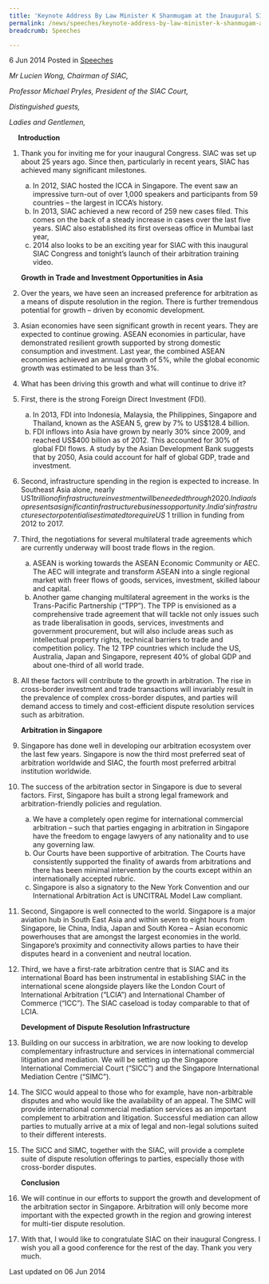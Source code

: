 ```yaml
---
title: 'Keynote Address By Law Minister K Shanmugam at the Inaugural SIAC Congress 2014'
permalink: /news/speeches/keynote-address-by-law-minister-k-shanmugam-at-the-inaugural-sia/
breadcrumb: Speeches

---
```




6 Jun 2014 Posted in [Speeches](/news/speeches)

*Mr Lucien Wong, Chairman of SIAC,*
  
*Professor Michael Pryles, President of the SIAC Court,*
  
*Distinguished guests,*
  
*Ladies and Gentlemen,*
  
<p style="margin-left: 18px; font-weight:bold">Introduction</p>

 1. Thank you for inviting me for your inaugural Congress. SIAC was set up about 25 years ago. Since then, particularly in recent years, SIAC has achieved many significant milestones.
    <ol style="list-style-type: lower-alpha">
    <li>In 2012, SIAC hosted the ICCA in Singapore. The event saw an impressive turn-out of over 1,000 speakers and participants from 59     countries – the largest in ICCA’s history. </li>
    <li>In 2013, SIAC achieved a new record of 259 new cases filed. This comes on the back of a steady increase in cases over the last       five years. SIAC also established its first overseas office in Mumbai last year,</li>
    <li>2014 also looks to be an exciting year for SIAC with this inaugural SIAC Congress and tonight’s launch of their arbitration         training video. </li>
    </ol>
    
    **Growth in Trade and Investment Opportunities in Asia**


 2. Over the years, we have seen an increased preference for arbitration as a means of dispute resolution in the region. There is further tremendous potential for growth – driven by economic development.

 

 3. Asian economies have seen significant growth in recent years. They are expected to continue growing. ASEAN economies in particular, have demonstrated resilient growth supported by strong domestic consumption and investment. Last year, the combined ASEAN economies achieved an annual growth of 5%, while the global economic growth was estimated to be less than 3%.

 

 4. What has been driving this growth and what will continue to drive it?

 
 5. First, there is the strong Foreign Direct Investment (FDI). 
    <ol style="list-style-type: lower-alpha">
    <li> In 2013, FDI into Indonesia, Malaysia, the Philippines, Singapore and Thailand, known as the ASEAN 5, grew by 7% to US$128.4       billion.</li>
    <li> FDI inflows into Asia have grown by nearly 30% since 2009, and reached US$400 billion as of 2012. This accounted for 30% of         global FDI flows. A study by the Asian Development Bank suggests that by 2050, Asia could account for half of global GDP, trade and     investment.</li>
    </ol>




 6. Second, infrastructure spending in the region is expected to increase. In Southeast Asia alone, nearly US$1 trillion of infrastructure investment will be needed through 2020. India also presents a significant infrastructure business opportunity. India’s infrastructure sector potential is estimated to require US$ 1 trillion in funding from 2012 to 2017.


 7. Third, the negotiations for several multilateral trade agreements which are currently underway will boost trade flows in the region.
    <ol style="list-style-type: lower-alpha">
    <li>ASEAN is working towards the ASEAN Economic Community or AEC. The AEC will integrate and transform ASEAN into a single regional     market with freer flows of goods, services, investment, skilled labour and capital. </li>
    <li>Another game changing multilateral agreement in the works is the Trans-Pacific Partnership (“TPP”). The TPP is envisioned as a       comprehensive trade agreement that will tackle not only issues such as trade liberalisation in goods, services, investments and         government procurement, but will also include areas such as intellectual property rights, technical barriers to trade and               competition policy. The 12 TPP countries which include the US, Australia, Japan and Singapore, represent 40% of global GDP and         about one-third of all world trade. </li>
    </ol>


 8. All these factors will contribute to the growth in arbitration. The rise in cross-border investment and trade transactions will invariably result in the prevalence of complex cross-border disputes, and parties will demand access to timely and cost-efficient dispute resolution services such as arbitration.
    
    **Arbitration in Singapore**


 9. Singapore has done well in developing our arbitration ecosystem over the last few years. Singapore is now the third most preferred seat of arbitration worldwide and SIAC, the fourth most preferred arbitral institution worldwide.

 

10. The success of the arbitration sector in Singapore is due to several factors. First, Singapore has built a strong legal framework and arbitration-friendly policies and regulation.
    <ol style="list-style-type: lower-alpha">
    <li>We have a completely open regime for international commercial arbitration – such that parties engaging in arbitration in             Singapore have the freedom to engage lawyers of any nationality and to use any governing law. </li>
    <li>Our Courts have been supportive of arbitration. The Courts have consistently supported the finality of awards from arbitrations     and there has been minimal intervention by the courts except within an internationally accepted rubric. </li>
    <li>Singapore is also a signatory to the New York Convention and our International Arbitration Act is UNCITRAL Model Law compliant.     </li>
    </ol>


11. Second, Singapore is well connected to the world. Singapore is a major aviation hub in South East Asia and within seven to eight hours from Singapore, lie China, India, Japan and South Korea – Asian economic powerhouses that are amongst the largest economies in the world. Singapore’s proximity and connectivity allows parties to have their disputes heard in a convenient and neutral location. 


12. Third, we have a first-rate arbitration centre that is SIAC and its international Board has been instrumental in establishing SIAC in the international scene alongside players like the London Court of International Arbitration (“LCIA”) and International Chamber of Commerce (“ICC”). The SIAC caseload is today comparable to that of LCIA.
    
    **Development of Dispute Resolution Infrastructure**

13. Building on our success in arbitration, we are now looking to develop complementary infrastructure and services in international commercial litigation and mediation. We will be setting up the Singapore International Commercial Court (“SICC”) and the Singapore International Mediation Centre (“SIMC”).

 

14. The SICC would appeal to those who for example, have non-arbitrable disputes and who would like the availability of an appeal. The SIMC will provide international commercial mediation services as an important complement to arbitration and litigation. Successful mediation can allow parties to mutually arrive at a mix of legal and non-legal solutions suited to their different interests. 


15. The SICC and SIMC, together with the SIAC, will provide a complete suite of dispute resolution offerings to parties, especially those with cross-border disputes.   
    
    **Conclusion**

 
16. We will continue in our efforts to support the growth and development of the arbitration sector in Singapore. Arbitration will only become more important with the expected growth in the region and growing interest for multi-tier dispute resolution.

 

17. With that, I would like to congratulate SIAC on their inaugural Congress. I wish you all a good conference for the rest of the day. Thank you very much.


<p class="right-side-updated">Last updated on 06 Jun 2014</p>
